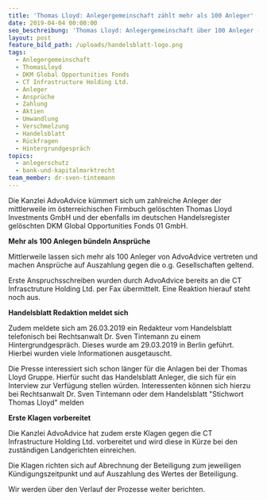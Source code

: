 ```yaml
---
title: 'Thomas Lloyd: Anlegergemeinschaft zählt mehr als 100 Anleger'
date: 2019-04-04 00:00:00
seo_beschreibung: 'Thomas Lloyd: Anlegergemeinschaft über 100 Anleger - Handelsblatt meldet sich'
layout: post
feature_bild_path: /uploads/handelsblatt-logo.png
tags:
  - Anlegergemeinschaft
  - ThomasLloyd
  - DKM Global Opportunities Fonds
  - CT Infrastructure Holding Ltd.
  - Anleger
  - Ansprüche
  - Zahlung
  - Aktien
  - Umwandlung
  - Verschmelzung
  - Handelsblatt
  - Rückfragen
  - Hintergrundgespräch
topics:
  - anlegerschutz
  - bank-und-kapitalmarktrecht
team_member: dr-sven-tintemann
---
```


Die Kanzlei AdvoAdvice k&uuml;mmert sich um zahlreiche Anleger der mittlerweile im &ouml;sterreichischen Firmbuch gel&ouml;schten Thomas Lloyd Investments GmbH und der ebenfalls im deutschen Handelsregister gel&ouml;schten DKM Global Opportunities Fonds 01 GmbH.

**Mehr als 100 Anlegen b&uuml;ndeln Anspr&uuml;che**

Mittlerweile lassen sich mehr als 100 Anleger von AdvoAdvice vertreten und machen Anspr&uuml;che auf Auszahlung gegen die o.g. Gesellschaften geltend.

Erste Anspruchsschreiben wurden durch AdvoAdvice bereits an die CT Infrasctruture Holding Ltd. per Fax &uuml;bermittelt. Eine Reaktion hierauf steht noch aus.

**Handelsblatt Redaktion meldet sich**

Zudem meldete sich am 26.03.2019 ein Redakteur vom Handelsblatt telefonisch bei Rechtsanwalt Dr. Sven Tintemann zu einem Hintergrundgespr&auml;ch. Dieses wurde am 29.03.2019 in Berlin gef&uuml;hrt. Hierbei wurden viele Informationen ausgetauscht.

Die Presse interessiert sich schon l&auml;nger f&uuml;r die Anlagen bei der Thomas Lloyd Gruppe. Hierf&uuml;r sucht das Handelsblatt Anleger, die sich f&uuml;r ein Interview zur Verf&uuml;gung stellen w&uuml;rden. Interessenten k&ouml;nnen sich hierzu bei Rechtsanwalt Dr. Sven Tintemann oder dem Handelsblatt "Stichwort Thomas Lloyd" melden

**Erste Klagen vorbereitet**

Die Kanzlei AdvoAdvice hat zudem erste Klagen gegen die CT Infrastructure Holding Ltd. vorbereitet und wird diese in K&uuml;rze bei den zust&auml;ndigen Landgerichten einreichen.

Die Klagen richten sich auf Abrechnung der Beteiligung zum jeweiligen K&uuml;ndigungszeitpunkt und auf Auszahlung des Wertes der Beteiligung.

Wir werden &uuml;ber den Verlauf der Prozesse weiter berichten.

&nbsp;

&nbsp;

&nbsp;

&nbsp;